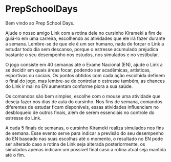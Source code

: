 # PrepSchoolDays

Bem vindo ao Prep School Days.

Ajude o nosso amigo Link com a rotina dele no cursinho Kirameki a fim de guiá-lo em uma carreira, escolhendo as atividades que ele irá fazer durante a semana. Lembre-se de que ele é um ser humano, nada de forçar o Link a estudar todo dia sem descanso, porque o estresse acumulado prejudica bastante o seu desempenho nos estudos, nos simulados e no vestibular.

O jogo consiste em 40 semanas até o Exame Nacional (EN), ajude o Link a se decidir em quais áreas focar, podendo ser acadêmicas, artísticas, esportivas ou sociais. Os pontos obtidos com cada ação escolhida definem o final do jogo, mas lembre-se de controlar o estresse também, as chances do Link ir mal no EN aumentam conforme piora a sua saúde.

Os comandos são bem simples, escolhe com o mouse uma atividade que deseja fazer nos dias de aula do cursinho. Nos fins de semana, comandos diferentes de estudar ficam disponíveis, essas atividades influenciam no desbloqueio de outros finais, além de serem essenciais no controle do estresse do Link.

A cada 5 finais de semanas, o cursinho Kirameki realiza simulados nos fins de semana. Esse evento serve para indicar a previsão do seu desempenho do EN baseado nas suas escolhas até o momento, o resultado no EN pode ser alterado caso a rotina de Link seja alterada posteriormente, os simulados apenas indicam um possível final caso a rotina atual seja mantida até o fim.
